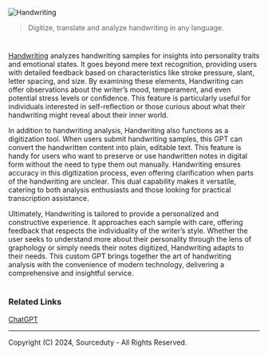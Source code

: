 ![Handwriting](https://github.com/user-attachments/assets/83b8bea3-39d3-4278-88ad-a548dce16ac1)

> Digitize, translate and analyze handwriting in any language.

#

[Handwriting](https://chatgpt.com/g/g-uidqnLYiI-handwriting) analyzes handwriting samples for insights into personality traits and emotional states. It goes beyond mere text recognition, providing users with detailed feedback based on characteristics like stroke pressure, slant, letter spacing, and size. By examining these elements, Handwriting can offer observations about the writer’s mood, temperament, and even potential stress levels or confidence. This feature is particularly useful for individuals interested in self-reflection or those curious about what their handwriting might reveal about their inner world.

In addition to handwriting analysis, Handwriting also functions as a digitization tool. When users submit handwriting samples, this GPT can convert the handwritten content into plain, editable text. This feature is handy for users who want to preserve or use handwritten notes in digital form without the need to type them out manually. Handwriting ensures accuracy in this digitization process, even offering clarification when parts of the handwriting are unclear. This dual capability makes it versatile, catering to both analysis enthusiasts and those looking for practical transcription assistance.

Ultimately, Handwriting is tailored to provide a personalized and constructive experience. It approaches each sample with care, offering feedback that respects the individuality of the writer’s style. Whether the user seeks to understand more about their personality through the lens of graphology or simply needs their notes digitized, Handwriting adapts to their needs. This custom GPT brings together the art of handwriting analysis with the convenience of modern technology, delivering a comprehensive and insightful service.

#
### Related Links

[ChatGPT](https://github.com/sourceduty/ChatGPT)

***
Copyright (C) 2024, Sourceduty - All Rights Reserved.
